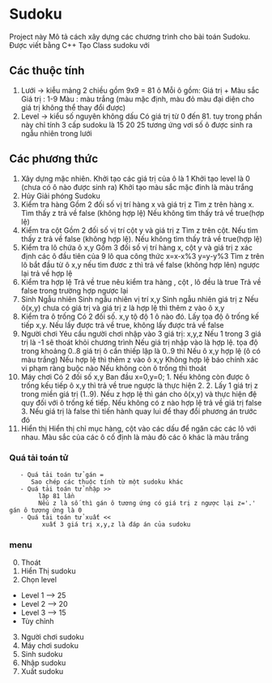 # Sudoku
Project này Mô tả cách xây dựng các chương trình cho bài toán Sudoku. Được viết bằng C++ 
Tạo Class sudoku với
## Các thuộc tính
  1. Lưới -> kiễu mảng 2 chiều gồm 9x9 = 81 ô
    Mỗi ô gồm: Giá trị + Màu sắc
    Giá trị : 1-9
    Màu : màu trắng (màu mặc định, màu đỏ màu đại diện cho giá trị không thể thay đổi được)
  2. Level -> kiểu số nguyên không dấu 
    Có giá trị từ 0 đến 81. tuy trong phần này chỉ tính 3 cấp sudoku là 15 20 25 tương ứng vơi số ô được sinh ra ngẫu nhiên trong lưới
## Các phương thức
  1. Xây dựng mặc nhiên. 
    Khởi tạo các giá trị của ô là 1
    Khởi tạo level là 0 (chưa có ô nào được sinh ra)
    Khởi tạo màu sắc mặc đinh là màu trắng
  3. Hủy
    Giải phóng Sudoku
  4. Kiểm tra hàng
    Gồm 2 đối số vị trí hàng x và giá trị z
    Tìm z trên hàng x. Tìm thấy z trả về false (không hợp lệ) Nếu không tìm thấy trả về true(hợp lệ)
  5. Kiểm tra cột
    Gồm 2 đối số vị trí cột y và giá trị z
    Tìm z trên cột. Nếu tìm thấy z trả về false (không hợp lệ). Nếu không tìm thấy trả về true(hợp lệ)
  6. Kiểm tra lô chứa ô x,y
    Gồm 3 đối số vị trí hàng x, cột y và giá trị z
    xác định các ô đầu tiên của 9 lô qua công thức x=x-x%3 y=y-y%3
    Tìm z trên lô bắt đầu từ ô x,y nếu tìm đươc z thì trả về false (không hợp lên) ngược lại trả về hợp lệ
  7. Kiểm tra hợp lệ
    Trả về true nêu kiểm tra hàng , cột , lô đều là true
    Trả về false trong trường hợp ngược lại
  8. Sinh Ngẫu nhiên
    Sinh ngẫu nhiên vị trí x,y
    Sinh ngẫu nhiên giá trị z
    Nếu ô(x,y) chưa có giá trị và giá trị z là hợp lệ thì thêm z vào ô x,y
  9. Kiểm tra ô trống
    Có 2 đối số. x,y tộ độ 1 ô nào đó.
    Lấy tọa độ ô trống kế tiếp x,y. Nếu lấy được trả về true, không lấy được trả về false
  10. Người chơi
    Yêu cầu người chơi nhập vào 3 giá trị: x,y,z
    Nếu 1 trong 3 giá trị là -1 sẽ thoát khỏi chương trình
    Nếu giá trị nhập vào là hợp lệ. tọa độ trong khoảng 0..8 giá trị ô cần thiếp lập là 0..9 thì 
    Nếu ô x,y hợp lệ (ô có màu trắng)
      Nếu hợp lệ thì thêm z vào ô x,y
      Không hợp lệ báo chính xác vi phạm ràng buộc nào
    Nếu không còn ô trống thì thoát
  11. Máy chơi
    Có 2 đối số x,y
    Ban đầu x=0,y=0;
    1. Nếu không còn được ô trống kếu tiếp ô x,y thì trả về true ngược là thực hiện 2.
    2. Lấy 1 giá trị z trong miền giá trị (1..9). Nếu z hợp lệ thì gán cho ô(x,y) và thực hiện đệ quy đối với ô trống kế tiếp. Nếu không có z nào hợp lệ trả về giá trị false
    3. Nếu giá trị là false thì tiến hành quay lui để thay đổi phương án trước đó
  12. Hiển thị
    Hiển thị chỉ mục hàng, cột vào các dấu để ngăn các các lô với nhau. 
    Màu sắc của các ô cố định là màu đỏ các ô khác là màu trắng
  ### Quá tải toán tử
       - Quá tải toán tử gán =
          Sao chép các thuộc tính từ một sudoku khác
       - Quá tải toán tử nhập >>
            lặp 81 lần
            Nếu z là số thì gán ô tương ứng có giá trị z ngược lại z='.' gán ô tương ứng là 0
       - Quá tải toán tử xuất <<
             xuất 3 giá trị x,y,z là đáp án của sudoku
        
  ### menu
  0.    Thoát 
  1.    Hiển Thị sudoku
  2.    Chọn level
  - Level 1 --> 25
  - Level 2 --> 20
  - Level 3 --> 15
  - Tùy chỉnh
  3.    Người chơi sudoku
  4.    Máy chơi sudoku
  5.    Sinh sudoku
  6.    Nhập sudoku
  7.    Xuất sudoku
